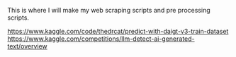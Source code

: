 This is where I will make my web scraping scripts and pre processing scripts.

https://www.kaggle.com/code/thedrcat/predict-with-daigt-v3-train-dataset
https://www.kaggle.com/competitions/llm-detect-ai-generated-text/overview